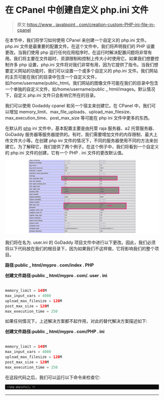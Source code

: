 # 在 CPanel 中创建自定义 php.ini 文件

> 原文:[https://www . javatpoint . com/creation-custom-PHP-ini-file-in-cpanel](https://www.javatpoint.com/creation-of-custom-php-ini-file-in-cpanel)

在本节中，我们将学习如何使用 CPanel 来创建一个自定义的 php.ini 文件。php.ini 文件是最重要的配置文件。在这个文件中，我们将声明我们的 PHP 设置更改。当我们使用 php 运行任何应用程序时，在运行时解决配置问题将非常有用。我们将主要在文件超时、资源限制和控制上传大小时使用它。如果我们想要控制许多 php 设置，php.ini 文件将对我们非常有用，因为它提供了指令。当我们想要定义网站的功能时，我们可以设置一个或多个自定义的 php.ini 文件。我们网站的主页可能在我们的目录中包含一个自定义文件，如/home/username/public_html。我们网站的图像文件可能在我们的目录中包含一个单独的自定义文件，如/home/username/public _ html/images。默认情况下，自定义 php.ini 文件只会影响它所在的目录。

我们可以使用 Godaddy cpanel 和另一个宿主来创建它。在 CPanel 中，我们可以增加 memory_limit、max_file_uploads、upload_max_filesize、max_execution_time、post_max_size 等可能在 php ini 文件中更多的东西。

在默认的 [php](https://www.javatpoint.com/php-tutorial) ini 文件中，基本配置主要是由托管 raja 服务器、a2 托管服务器、GoDaddy 服务器等服务器提供的。有时，我们需要增加文件的内存限制、最大上传文件大小等。在创建 php ini 文件的情况下，不同的服务器使用不同的方法来创建它。为了解释它，我们提供了两个例子。在这个例子中，我们将看到一个自定义的 php.ini 文件的创建，它有一个 PHP . ini 文件的更改默认值。

![Creation of custom php.ini file in CPanel](img/22dfa8df7b3c5785b87c1c861f79feed.png)

我们将在名为. user.ini 的 GoDaddy 项目文件中进行以下更改。因此，我们必须将以下代码放在我们的根目录下，因为如果我们不这样做，它将影响我们的整个项目。

**路径:public _ html/mypro . com/index . PHP**

**创建文件路径:public _ html/mypro . com/. user . ini**

```php

memory_limit = 148M
max_input_vars = 4000
upload_max_filesize = 120M
post_max_size = 120M
max_execution_time = 250

```

如果任何情况下，上述解决方案都不起作用，对此的替代解决方案描述如下:

**创建文件路径:public _ html/mypro . com/PHP . ini**

```php

memory_limit = 148M
max_input_vars = 4000
upload_max_filesize = 120M
post_max_size = 120M
max_execution_time = 250

```

在这段代码之后，我们可以运行以下命令来检查它:

![Creation of custom php.ini file in CPanel](img/3c356a7fff85156d215bb586993b1e95.png)

* * *